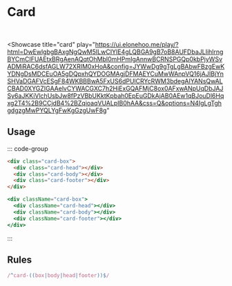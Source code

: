 # Card

<br />

<Showcase
  title="card"
  play="https://ui.elonehoo.me/play/?html=DwEwlgbgBAxgNgQwM5ILwCIYIE4gLQBGA9gB7oB8AUFDbaJLIihlrngBYCmCIFUAEtxBRgAenAQqtOhMbI0mHPmIgAnnwBCRNSPGQp0kbPjyWSvADMiRAC6dsfAGLW72XRIM0xHoA&config=JYWwDg9gTgLgBAbwFBzgEwKYDNgDsMDCEuOA5gDQpxhQYDOGMAgjDFMAEYCuMwWAnpVQ16jAJIBjYnSHVaDGAFVcESgF84WKBBBwA5FxUS6dPUlCRYcRWM3bdegAIYANsQwALCBAD0XYGZIGAAelvCYWACGXC7h2HiExGQAFMjC8ox0AFxwANpUqDbJAJSy6aJKKiVlchUsbJw8fPzVBbUKktKpbah0EpEuGDkAjAB0AEw1qBJouDl6Hqxg2T4%2B9CCjdB4%2BZqioaqVUALpIB0hAA&css=Q&options=N4IgLgTghgdgzgMwPYQLYgFwKgGzgUwF8g"
>
  <div class="space-center">
    <div class="card-box">
      <div class="card-head"> <Grid class="h-10!" /> </div>
      <div class="card-body"> <Grid class="h-20!" /> </div>
      <div class="card-footer"> <Grid class="h-10!" /> </div>
    </div>
  </div>
</Showcase>

## Usage

::: code-group

```html [HTML]
<div class="card-box">
  <div class="card-head"></div>
  <div class="card-body"></div>
  <div class="card-footer"></div>
</div>
```

```jsx [JSX]
<div className="card-box">
  <div className="card-head"></div>
  <div className="card-body"></div>
  <div className="card-footer"></div>
</div>
```

:::

## Rules

```ts
/^card-((box|body|head|footer))$/
```
